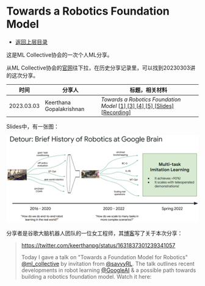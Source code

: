 # Towards a Robotics Foundation Model

* [返回上层目录](../llm-based-control.md)



这是ML Collective协会的一次个人ML分享。

从ML Collective协会的[官网](https://mlcollective.org/dlct/)往下拉，在历史分享记录里，可以找到20230303讲的这次分享。

| 时间       | 分享人                   | 标题，相关材料                                               |
| ---------- | ------------------------ | ------------------------------------------------------------ |
| 2023.03.03 | Keerthana Gopalakrishnan | *Towards a Robotics Foundation Model* [[1\] ](https://arxiv.org/abs/2204.01691)[[3\] ](https://arxiv.org/abs/2209.09874)[[4\] ](https://arxiv.org/abs/2212.06817)[[5\] ](https://robot-moo.github.io/assets/moo.pdf)[[Slides\]](https://rosanneliu.com/dlctfs/dlct_230303.pdf) [[Recording\]](https://youtu.be/6Zoa_UZ_xQs) |

Slides中，有一张图：

![robotics-history-at-google-brain](pic/robotics-history-at-google-brain.png)

分享者是谷歌大脑机器人团队的一位女工程师，其[博客](https://twitter.com/keerthanpg/status/1631837301239341057)写了关于本次分享：

> https://twitter.com/keerthanpg/status/1631837301239341057
>
> Today I gave a talk on "Towards a Foundation Model for Robotics" [@ml_collective](https://twitter.com/ml_collective) by invitation from [@savvyRL](https://twitter.com/savvyRL). The talk outlines recent developments in robot learning [@GoogleAI](https://twitter.com/GoogleAI) & a possible path towards building a robotics foundation model. Watch it here:

